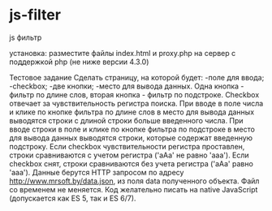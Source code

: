 # js-filter
js фильтр

установка:
разместите файлы index.html и proxy.php на сервер с поддержкой php (не ниже версии 4.3.0)

Тестовое задание
Сделать страницу, на которой будет:
-поле для ввода;
-checkbox;
-две кнопки;
-место для вывода данных.
Одна кнопка - фильтр по длине слов, вторая кнопка - фильтр по
подстроке. Checkbox отвечает за чувствительность регистра поиска.
При вводе в поле числа и клике по кнопке фильтра по длине слов в
место для вывода данных выводятся строки с длиной строки больше
введенного числа.
При вводе строки в поле и клике по кнопке фильтра по подстроке в
место для вывода данных выводятся строки, которые содержат
введенную подстроку.
Если checkbox чувствительности регистра проставлен, строки
сравниваются с учетом регистра ('aAa' не равно 'aaa'). Если checkbox
снят, строки сравниваются без учета регистра ('aAa' равно 'aaa').
Данные берутся HTTP запросом по адресу http://www.mrsoft.by/data.json,
из поля data полученного объекта. Файл со временем не меняется.
Код желательно писать на native JavaScript (допускается как ES 5, так и
ES 6/7).
